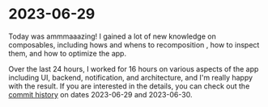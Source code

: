 # 2023-06-29

Today was ammmaaazing! I gained a lot of new knowledge on composables, including hows and whens to recomposition , how to inspect them, and how to optimize the app.

Over the last 24 hours, I worked for 16 hours on various aspects of the app including UI, backend, notification, and architecture, and I'm really happy with the result. If you are interested in the details, you can check out the [commit history](https://github.com/MjMoshiri/SecondSight/commits/main) on dates 2023-06-29 and 2023-06-30.